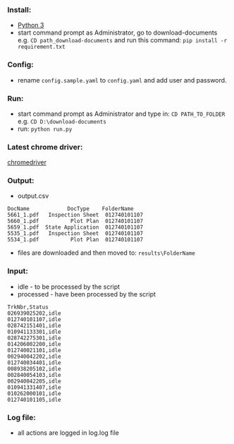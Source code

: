 ### Install:
* [Python 3](https://www.python.org/downloads/release/python-363/)
* start command prompt as Administrator, go to download-documents e.g. ```CD path_download-documents```  and run this command: ```pip install -r requirement.txt```

### Config:
* rename ```config.sample.yaml``` to ```config.yaml``` and add user and password.

### Run:
* start command prompt as Administrator and type in: ```CD PATH_TO_FOLDER``` e.g. ```CD D:\download-documents```
* run: ```python run.py```

### Latest chrome driver:
[chromedriver](http://chromedriver.chromium.org/)


### Output:

* output.csv
```
DocName            DocType    FolderName
5661_1.pdf   Inspection Sheet  012740101107
5660_1.pdf          Plot Plan  012740101107
5659_1.pdf  State Application  012740101107
5535_1.pdf   Inspection Sheet  012740101107
5534_1.pdf          Plot Plan  012740101107
```
* files are downloaded and then moved to: ```results\FolderName```


### Input:

* idle - to be processed by the script 
* processed - have been processed by the script
```
TrkNbr,Status
026939025202,idle
012740101107,idle
028742151401,idle
010941133301,idle
028742275301,idle
014206002200,idle
012740021101,idle
002940042202,idle
012740034401,idle
008938205102,idle
002840054103,idle
002940042205,idle
010941331407,idle
010262000101,idle
012740101105,idle
```

### Log file:
* all actions are logged in log.log file


